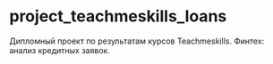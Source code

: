# project_teachmeskills_loans
Дипломный проект по результатам курсов Teachmeskills. Финтех: анализ кредитных заявок.
